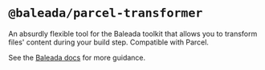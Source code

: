 # `@baleada/parcel-transformer`

An absurdly flexible tool for the Baleada toolkit that allows you to transform files' content during your build step. Compatible with Parcel.

See the [Baleada docs](https://baleada.netlify.com) for more guidance.
